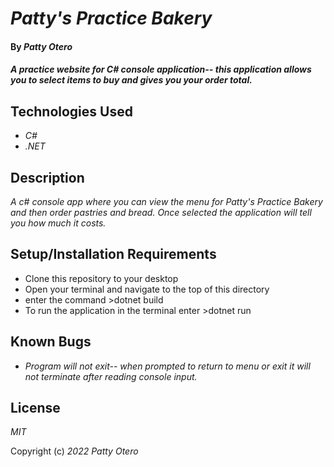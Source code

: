 # _Patty's Practice Bakery_

#### By _**Patty Otero**_

#### _A practice website for C# console application-- this application allows you to select items to buy and gives you your order total._

## Technologies Used

* _C#_
* _.NET_

## Description

_A c# console app where you can view the menu for Patty's Practice Bakery and then order pastries and bread. Once selected the application will tell you how much it costs._

## Setup/Installation Requirements

* Clone this repository to your desktop
* Open your terminal and navigate to the top of this directory
* enter the command >dotnet build
*  To run the application in the terminal enter >dotnet run

## Known Bugs

* _Program will not exit-- when prompted to return to menu or exit it will not terminate after reading console input._

## License

_MIT_

Copyright (c) _2022_ _Patty Otero_